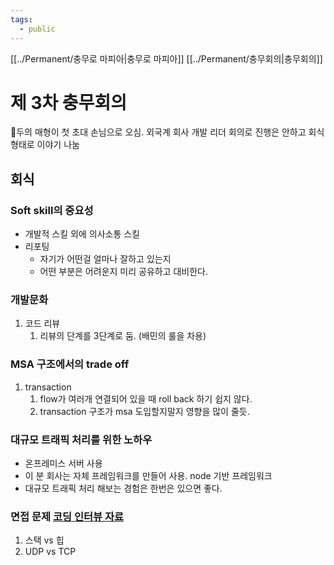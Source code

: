 ```yaml
---
tags:
  - public
---
```

[[../Permanent/충무로 마피아|충무로 마피아]] [[../Permanent/충무회의|충무회의]]
# 제 3차 충무회의

두의 매형이 첫 초대 손님으로 오심. 외국계 회사 개발 리더
회의로 진행은 안하고 회식형태로 이야기 나눔

## 회식

### Soft skill의 중요성

- 개발적 스킬 외에 의사소통 스킬
- 리포팅
    - 자기가 어떤걸 얼마나 잘하고 있는지
    - 어떤 부분은 어려운지 미리 공유하고 대비한다.

### 개발문화

1. 코드 리뷰
    1. 리뷰의 단계를 3단계로 둠. (배민의 룰을 차용)

### MSA 구조에서의 trade off

1. transaction
    1. flow가 여러개 연결되어 있을 때 roll back 하기 쉽지 않다.
    2. transaction 구조가 msa 도입할지말지 영향을 많이 줄듯.

### 대규모 트래픽 처리를 위한 노하우

- 온프레미스 서버 사용
- 이 분 회사는 자체 프레임워크를 만들어 사용. node 기반 프레임워크
- 대규모 트래픽 처리 해보는 경험은 한번은 있으면 좋다.

### 면접 문제 [코딩 인터뷰 자료](https://github.com/jwasham/coding-interview-university)

1. 스택 vs 힙
2. UDP vs TCP